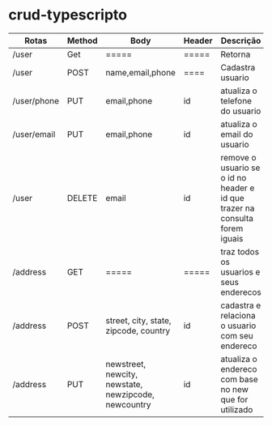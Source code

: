 # crud-typescripto
  |Rotas       | Method  | Body                                                 |  Header  | Descrição|
  -------------| --------| -----------------------------------------------------| -------- |--------- |
 | /user       | Get     | =====                                                |  =====   | Retorna |todos os usuarios|
 | /user     |    POST   |  name,email,phone                                     |  ====     |Cadastra usuario|
  |/user/phone |  PUT     | email,phone                                           | id    |   atualiza o telefone do usuario|
  |/user/email |  PUT    |  email,phone                                           | id     |  atualiza o email do usuario|
  |/user    |     DELETE |  email                                               |   id      | remove o usuario se o id no header e id que trazer na consulta forem iguais|
  |/address  |    GET   |   =====                                                 | =====   | traz todos os usuarios e seus enderecos|
  |/address     | POST |    street, city, state, zipcode, country          |        id       |cadastra e relaciona o usuario com seu endereco|
  |/address   |   PUT   |  newstreet, newcity, newstate, newzipcode, newcountry|   id    |   atualiza o endereco com base no new que for utilizado|
